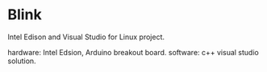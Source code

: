 # Blink

Intel Edison and Visual Studio for Linux project.

hardware: Intel Edsion, Arduino breakout board.
software: c++ visual studio solution.
